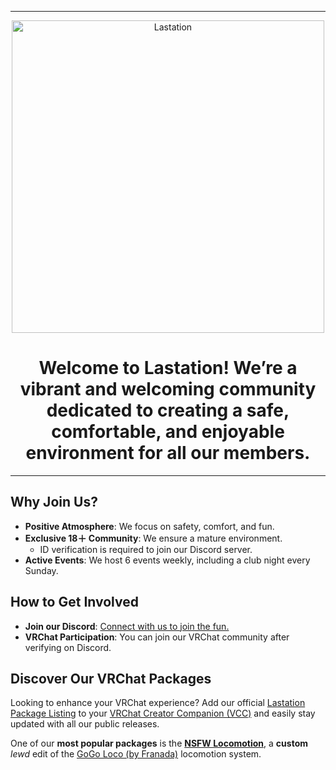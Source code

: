 <div align="center">

---

 <img src="./media/Lastation_Logo_w_Text.png" alt="Lastation" width="500" height="500"> 

# Welcome to **Lastation**ǃ We’re a vibrant and welcoming community dedicated to creating a **safe, comfortable, and enjoyable environment** for all our members.

---

</div>

## Why Join Us?

- **Positive Atmosphere**: We focus on safety, comfort, and fun.
- **Exclusive 18＋ Community**: We ensure a mature environment.
  - ID verification is required to join our Discord server.
- **Active Events**: We host 6 events weekly, including a club night every Sunday.

## How to Get Involved

- **Join our Discord**: [Connect with us to join the fun.](https://discord.gg/Lastation)
- **VRChat Participation**: You can join our VRChat community after verifying on Discord.

## Discover Our VRChat Packages

Looking to enhance your VRChat experience? Add our official [Lastation Package Listing](https://lastationvrchat.github.io/Lastation-Package-Listing/) to your [VRChat Creator Companion (VCC)](https://vcc.docs.vrchat.com/) and easily stay updated with all our public releases. 

One of our **most popular packages** is the [**NSFW Locomotion**](https://github.com/LastationVRChat/NSFW-Locomotion), a **custom** *lewd* edit of the [GoGo Loco (by Franada)](https://www.gogoloco.net/) locomotion system.


